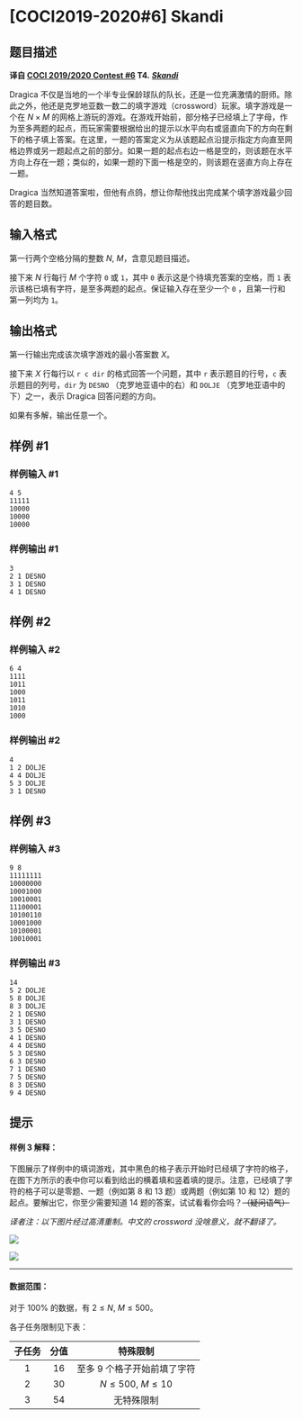 # [COCI2019-2020#6] Skandi

## 题目描述

**译自 [COCI 2019/2020 Contest #6](https://hsin.hr/coci/archive/2019_2020/) T4.** ***[Skandi](https://hsin.hr/coci/archive/2019_2020/contest6_tasks.pdf)***

Dragica 不仅是当地的一个半专业保龄球队的队长，还是一位充满激情的厨师。除此之外，他还是克罗地亚数一数二的填字游戏（crossword）玩家。填字游戏是一个在 $N\times M$ 的网格上游玩的游戏。在游戏开始前，部分格子已经填上了字母，作为至多两题的起点，而玩家需要根据给出的提示以水平向右或竖直向下的方向在剩下的格子填上答案。在这里，一题的答案定义为从该题起点沿提示指定方向直至网格边界或另一题起点之前的部分。如果一题的起点右边一格是空的，则该题在水平方向上存在一题；类似的，如果一题的下面一格是空的，则该题在竖直方向上存在一题。

Dragica 当然知道答案啦，但他有点鸽，想让你帮他找出完成某个填字游戏最少回答的题目数。

## 输入格式

第一行两个空格分隔的整数 $N,~M$，含意见题目描述。

接下来 $N$ 行每行 $M$ 个字符 `0` 或 `1`，其中 `0` 表示这是个待填充答案的空格，而 `1` 表示该格已填有字符，是至多两题的起点。保证输入存在至少一个 `0` ，且第一行和第一列均为 `1`。

## 输出格式

第一行输出完成该次填字游戏的最小答案数 $X$。

接下来 $X$ 行每行以 `r c dir` 的格式回答一个问题，其中 `r` 表示题目的行号，`c` 表示题目的列号，`dir` 为 `DESNO` （克罗地亚语中的右）和 `DOLJE` （克罗地亚语中的下）之一，表示 Dragica 回答问题的方向。

如果有多解，输出任意一个。

## 样例 #1

### 样例输入 #1
```
4 5
11111
10000
10000
10000
```

### 样例输出 #1

```
3
2 1 DESNO
3 1 DESNO
4 1 DESNO
```

## 样例 #2

### 样例输入 #2
```
6 4
1111
1011
1000
1011
1010
1000
```

### 样例输出 #2

```
4
1 2 DOLJE
4 4 DOLJE
5 3 DOLJE
3 1 DESNO
```

## 样例 #3

### 样例输入 #3
```
9 8
11111111
10000000
10001000
10010001
11100001
10100110
10001000
10100001
10010001
```

### 样例输出 #3

```
14
5 2 DOLJE
5 8 DOLJE
8 3 DOLJE
2 1 DESNO
3 1 DESNO
3 5 DESNO
4 1 DESNO
4 4 DESNO
5 3 DESNO
6 3 DESNO
7 1 DESNO
7 5 DESNO
8 3 DESNO
9 4 DESNO
```

## 提示

#### 样例 $3$ 解释：
下图展示了样例中的填词游戏，其中黑色的格子表示开始时已经填了字符的格子，在图下方所示的表中你可以看到给出的横着填和竖着填的提示。注意，已经填了字符的格子可以是零题、一题（例如第 $8$ 和 $13$ 题）或两题（例如第 $10$ 和 $12$）题的起点。要解出它，你至少需要知道 $14$ 题的答案，试试看看你会吗？~~（疑问语气）~~

*译者注：以下图片经过高清重制。中文的 crossword 没啥意义，就不翻译了。*

![](https://cdn.luogu.com.cn/upload/image_hosting/d7w61uk7.png)

![](https://cdn.luogu.com.cn/upload/image_hosting/4spl87ov.png)

-----


#### 数据范围：

对于 $100\%$ 的数据，有 $2\le N,~M\le 500$。

各子任务限制见下表：

|子任务|分值|特殊限制|
|:-:|:-:|:-:|
|1|16|至多 $9$ 个格子开始前填了字符|
|2|30|$N\le 500,~M\le 10$|
|3|54|无特殊限制|
